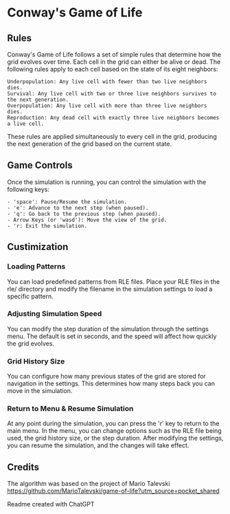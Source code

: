 # Conway's Game of Life

## Rules
Conway's Game of Life follows a set of simple rules that determine how the grid evolves over time. Each cell in the grid can either be alive or dead. The following rules apply to each cell based on the state of its eight neighbors:

    Underpopulation: Any live cell with fewer than two live neighbors dies.
    Survival: Any live cell with two or three live neighbors survives to the next generation.
    Overpopulation: Any live cell with more than three live neighbors dies.
    Reproduction: Any dead cell with exactly three live neighbors becomes a live cell.

These rules are applied simultaneously to every cell in the grid, producing the next generation of the grid based on the current state.


## Game Controls
Once the simulation is running, you can control the simulation with the following keys:

    - 'space': Pause/Resume the simulation.
    - 'e': Advance to the next step (when paused).
    - 'q': Go back to the previous step (when paused).
    - Arrow Keys (or 'wasd'): Move the view of the grid.
    - 'r: Exit the simulation.

## Custimization

### Loading Patterns

You can load predefined patterns from RLE files. Place your RLE files in the rle/ directory and modify the filename in the simulation settings to load a specific pattern.

### Adjusting Simulation Speed

You can modify the step duration of the simulation through the settings menu. The default is set in seconds, and the speed will affect how quickly the grid evolves.

### Grid History Size

You can configure how many previous states of the grid are stored for navigation in the settings. This determines how many steps back you can move in the simulation.

### Return to Menu & Resume Simulation

At any point during the simulation, you can press the 'r' key to return to the main menu. In the menu, you can change options such as the RLE file being used, the grid history size, or the step duration. After modifying the settings, you can resume the simulation, and the changes will take effect.

## Credits
The algorithm was based on the project of Mario Talevski
https://github.com/MarioTalevski/game-of-life?utm_source=pocket_shared

Readme created with ChatGPT